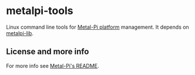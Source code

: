 # metalpi-tools

Linux command line tools for [Metal-Pi platform](https://github.com/mfp20/metalpi) management. It depends on [metalpi-lib](https://github.com/mfp20/metalpi-lib).


## License and more info

For more info see [Metal-Pi's README](https://github.com/mfp20/metalpi/blob/main/README.md).
